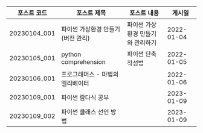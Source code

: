 |포스트 코드|포스트 제목|포스트 내용|게시일|
|---|---|---|---|
|20230104_001|파이썬 가상환경 만들기 (버전 관리)|파이썬 가상환경 만들기와 관리하기|2022-01-04|
|20230105_001|python comprehension|파이썬 단축 작성법|2022-01-05|
|20230106_001|프로그래머스 - 마법의 엘리베이터||2022-01-06|
|20230109_001|파이썬 람다식 공부||2023-01-09|
|20230109_002|파이썬 클래스 선언 방법||2023-01-09|
